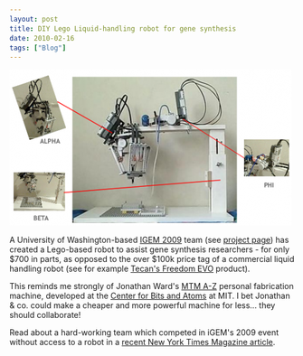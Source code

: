 ```yaml
---
layout: post
title: DIY Lego Liquid-handling robot for gene synthesis
date: 2010-02-16
tags: ["Blog"]
---
```


[![](biobrick-a-bot-499x276.png "biobrick-a-bot")](http://2009.igem.org/Team:Washington-Software)

A University of Washington-based [IGEM 2009](http://2009.igem.org) team (see [project page](http://2009.igem.org/Team:Washington-Software)) has created a Lego-based robot to assist gene synthesis researchers - for only $700 in parts, as opposed to the over $100k price tag of a commercial liquid handling robot (see for example [Tecan's Freedom EVO](http://www.tecan.com/platform/apps/product/index.asp?MenuID=2694&ID=5270&Menu=1&Item=21.1.8) product). 

This reminds me strongly of Jonathan Ward's [MTM A-Z](http://mtm.cba.mit.edu/machines/mtm_az/index.html) personal fabrication machine, developed at the [Center for Bits and Atoms](http://cba.mit.edu) at MIT. I bet Jonathan & co. could make a cheaper and more powerful machine for less... they should collaborate!

Read about a hard-working team which competed in iGEM's 2009 event without access to a robot in a [recent New York Times Magazine article](http://www.nytimes.com/2010/02/14/magazine/14Biology-t.html).